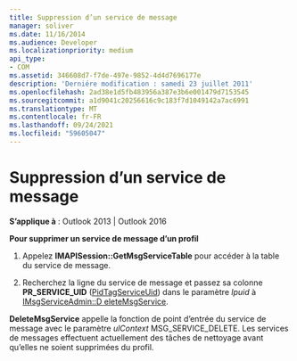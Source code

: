 ```yaml
---
title: Suppression d’un service de message
manager: soliver
ms.date: 11/16/2014
ms.audience: Developer
ms.localizationpriority: medium
api_type:
- COM
ms.assetid: 346608d7-f7de-497e-9852-4d4d7696177e
description: 'Derniére modification : samedi 23 juillet 2011'
ms.openlocfilehash: 2ad38e1d5fb483956a387e3b6e001479d7153545
ms.sourcegitcommit: a1d9041c20256616c9c183f7d1049142a7ac6991
ms.translationtype: MT
ms.contentlocale: fr-FR
ms.lasthandoff: 09/24/2021
ms.locfileid: "59605047"
---
```

# <a name="deleting-a-message-service"></a>Suppression d’un service de message

  
  
**S’applique à** : Outlook 2013 | Outlook 2016 
  
 **Pour supprimer un service de message d’un profil**
  
1. Appelez **IMAPISession::GetMsgServiceTable** pour accéder à la table du service de message. 
    
2. Recherchez la ligne du service de message et passez sa colonne **PR_SERVICE_UID** ([PidTagServiceUid](pidtagserviceuid-canonical-property.md)) dans le paramètre  _lpuid_ à [IMsgServiceAdmin::D eleteMsgService](imsgserviceadmin-deletemsgservice.md). 
    
 **DeleteMsgService** appelle la fonction de point d’entrée du service de message avec le paramètre  _ulContext_ MSG_SERVICE_DELETE. Les services de messages effectuent actuellement des tâches de nettoyage avant qu’elles ne soient supprimées du profil. 
  

